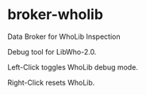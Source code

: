 # broker-wholib
Data Broker for WhoLib Inspection

Debug tool for LibWho-2.0.

Left-Click toggles WhoLib debug mode.

Right-Click resets WhoLib.
